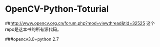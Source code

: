 # OpenCV-Python-Toturial

##http://www.opencv.org.cn/forum.php?mod=viewthread&tid=32525
这个repo是这本书的所有源代码。

###opencv3.0+python 2.7
